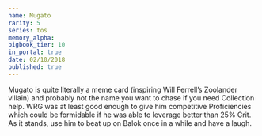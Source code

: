 ```yaml
---
name: Mugato
rarity: 5
series: tos
memory_alpha:
bigbook_tier: 10
in_portal: true
date: 02/10/2018
published: true
---
```


Mugato is quite literally a meme card (inspiring Will Ferrell’s Zoolander villain) and probably not the name you want to chase if you need Collection help. WRG was at least good enough to give him competitive Proficiencies which could be formidable if he was able to leverage better than 25% Crit. As it stands, use him to beat up on Balok once in a while and have a laugh.
